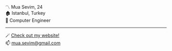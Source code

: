 〽️ Mua Sevim, 24  
🏚️ Istanbul, Turkey  
🔧 Computer Engineer  

---

🪄 [Check out my website!](https://muasevim.github.io/)  
📫 [mua.sevim@gmail.com](mailto:mua.sevim@gmail.com)  
